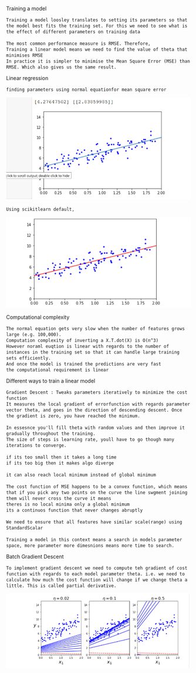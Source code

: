 Training a model

    Training a model loosley translates to setting its parameters so that the model best fits the training set. For this we need to see what is the effect of different parameters on training data
    
    The most common performance measure is RMSE. Therefore,
    Training a linear model means we need to find the value of theta that minimises RMSE
    In practice it is simpler to minimise the Mean Square Error (MSE) than RMSE. Which also gives us the same result.
    
Linear regression
    
    finding parameters using normal equationfor mean square error
    
   ![](lin_reg.png)
    
    Using scikitlearn default,
    
   ![](lin_reg_1.png)
    
Computational complexity

    The normal equation gets very slow when the number of features grows large (e.g. 100,000).
    Computation complexity of inverting a X.T.dot(X) is O(n^3)
    However noraml euqtion is linear with regards to the number of instances in the training set so that it can handle large training sets efficiently.
    And once the model is trained the predictions are very fast
    the computational requirement is linear

Different ways to train a linear model

    Gradient Descent : Tweaks parameters iteratively to minimize the cost function
    It measures the local gradient of errorfunction with regards parameter vector theta, and goes in the direction of descending descent. Once the gradient is zero, you have reached the minimum.
    
    In essesnce you'll fill theta with random values and then improve it gradually throughout the training.
    The size of steps is learning rate, youll have to go though many iterations to converge.
    
    if its too small then it takes a long time
    if its too big then it makes algo diverge
    
    it can also reach local minimum instead of global minimum
    
    The cost function of MSE happens to be a convex function, which means that if you pick any two points on the curve the line swgment joining them will never cross the curve it means 
    theres is no local minima only a global minimum
    its a continuos function that never changes abruptly
    
    We need to ensure that all features have similar scale(range) using StandardScalar
    
    Training a model in this context means a search in models parameter space, more parameter more dimesnions means more time to search.
    
Batch Gradient Descent

    To implement gradient descent we need to compute teh gradient of cost function with regards to each model parameter theta. i.e. we need to calculate how much the cost function will change if we change theta a little. This is called partial derivative.
   ![](bgd.png)